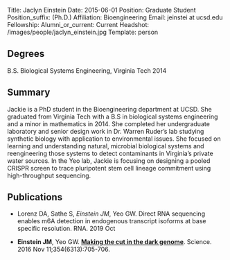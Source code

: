 Title: Jaclyn Einstein
Date: 2015-06-01
Position: Graduate Student
Position_suffix: (Ph.D.)
Affiliation: Bioengineering
Email: jeinstei at ucsd.edu
Fellowship:
Alumni_or_current: Current
Headshot: /images/people/jaclyn_einstein.jpg
Template: person
<!-- Status: draft -->

## Degrees

B.S. Biological Systems Engineering, Virginia Tech 2014

## Summary

Jackie is a PhD student in the Bioengineering department at UCSD. She graduated from Virginia Tech with a B.S in biological systems engineering and a minor in mathematics in 2014. She completed her undergraduate laboratory and senior design work in Dr. Warren Ruder’s lab studying synthetic biology with application to environmental issues. She focused on learning and understanding natural, microbial biological systems and reengineering those systems to detect contaminants in Virginia’s private water sources. In the Yeo lab, Jackie is focusing on designing a pooled CRISPR screen to trace pluripotent stem cell lineage commitment using high-throughput sequencing.



## Publications
* Lorenz DA, Sathe S, *Einstein JM*, Yeo GW. Direct RNA sequencing enables m6A detection in endogenous transcript isoforms at base specific resolution. RNA. 2019 Oct 

* **Einstein JM**, Yeo GW. [**Making the cut in the dark genome**](/papers/2016/Jaclyn_Science_2016.pdf). Science. 2016 Nov 11;354(6313):705-706. 
